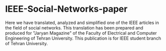 # IEEE-Social-Networks-paper
Here we have translated, analyzed and simplified one of the IEEE articles in the field of social networks. This translation has been prepared and produced for "Jaryan Magazine" of the Faculty of Electrical and Computer Engineering of Tehran University. This publication is for IEEE student branch of Tehran University.
